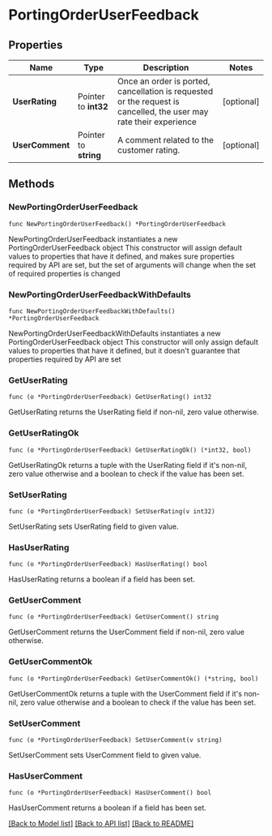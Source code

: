 # PortingOrderUserFeedback

## Properties

Name | Type | Description | Notes
------------ | ------------- | ------------- | -------------
**UserRating** | Pointer to **int32** | Once an order is ported, cancellation is requested or the request is cancelled, the user may rate their experience | [optional] 
**UserComment** | Pointer to **string** | A comment related to the customer rating. | [optional] 

## Methods

### NewPortingOrderUserFeedback

`func NewPortingOrderUserFeedback() *PortingOrderUserFeedback`

NewPortingOrderUserFeedback instantiates a new PortingOrderUserFeedback object
This constructor will assign default values to properties that have it defined,
and makes sure properties required by API are set, but the set of arguments
will change when the set of required properties is changed

### NewPortingOrderUserFeedbackWithDefaults

`func NewPortingOrderUserFeedbackWithDefaults() *PortingOrderUserFeedback`

NewPortingOrderUserFeedbackWithDefaults instantiates a new PortingOrderUserFeedback object
This constructor will only assign default values to properties that have it defined,
but it doesn't guarantee that properties required by API are set

### GetUserRating

`func (o *PortingOrderUserFeedback) GetUserRating() int32`

GetUserRating returns the UserRating field if non-nil, zero value otherwise.

### GetUserRatingOk

`func (o *PortingOrderUserFeedback) GetUserRatingOk() (*int32, bool)`

GetUserRatingOk returns a tuple with the UserRating field if it's non-nil, zero value otherwise
and a boolean to check if the value has been set.

### SetUserRating

`func (o *PortingOrderUserFeedback) SetUserRating(v int32)`

SetUserRating sets UserRating field to given value.

### HasUserRating

`func (o *PortingOrderUserFeedback) HasUserRating() bool`

HasUserRating returns a boolean if a field has been set.

### GetUserComment

`func (o *PortingOrderUserFeedback) GetUserComment() string`

GetUserComment returns the UserComment field if non-nil, zero value otherwise.

### GetUserCommentOk

`func (o *PortingOrderUserFeedback) GetUserCommentOk() (*string, bool)`

GetUserCommentOk returns a tuple with the UserComment field if it's non-nil, zero value otherwise
and a boolean to check if the value has been set.

### SetUserComment

`func (o *PortingOrderUserFeedback) SetUserComment(v string)`

SetUserComment sets UserComment field to given value.

### HasUserComment

`func (o *PortingOrderUserFeedback) HasUserComment() bool`

HasUserComment returns a boolean if a field has been set.


[[Back to Model list]](../README.md#documentation-for-models) [[Back to API list]](../README.md#documentation-for-api-endpoints) [[Back to README]](../README.md)


